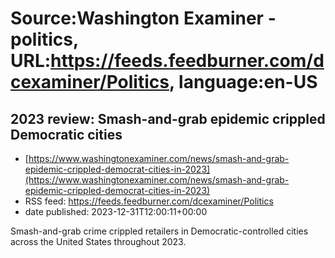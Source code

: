 # Source:Washington Examiner - politics, URL:https://feeds.feedburner.com/dcexaminer/Politics, language:en-US

## 2023 review: Smash-and-grab epidemic crippled Democratic cities
 - [https://www.washingtonexaminer.com/news/smash-and-grab-epidemic-crippled-democrat-cities-in-2023](https://www.washingtonexaminer.com/news/smash-and-grab-epidemic-crippled-democrat-cities-in-2023)
 - RSS feed: https://feeds.feedburner.com/dcexaminer/Politics
 - date published: 2023-12-31T12:00:11+00:00

Smash-and-grab crime crippled retailers in Democratic-controlled cities across the United States throughout 2023.

